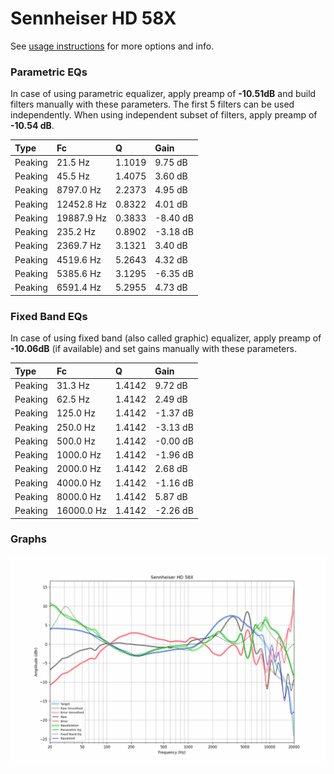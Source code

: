 # Sennheiser HD 58X
See [usage instructions](https://github.com/jaakkopasanen/AutoEq#usage) for more options and info.

### Parametric EQs
In case of using parametric equalizer, apply preamp of **-10.51dB** and build filters manually
with these parameters. The first 5 filters can be used independently.
When using independent subset of filters, apply preamp of **-10.54 dB**.

| Type    | Fc         |      Q | Gain     |
|:--------|:-----------|:-------|:---------|
| Peaking | 21.5 Hz    | 1.1019 | 9.75 dB  |
| Peaking | 45.5 Hz    | 1.4075 | 3.60 dB  |
| Peaking | 8797.0 Hz  | 2.2373 | 4.95 dB  |
| Peaking | 12452.8 Hz | 0.8322 | 4.01 dB  |
| Peaking | 19887.9 Hz | 0.3833 | -8.40 dB |
| Peaking | 235.2 Hz   | 0.8902 | -3.18 dB |
| Peaking | 2369.7 Hz  | 3.1321 | 3.40 dB  |
| Peaking | 4519.6 Hz  | 5.2643 | 4.32 dB  |
| Peaking | 5385.6 Hz  | 3.1295 | -6.35 dB |
| Peaking | 6591.4 Hz  | 5.2955 | 4.73 dB  |

### Fixed Band EQs
In case of using fixed band (also called graphic) equalizer, apply preamp of **-10.06dB**
(if available) and set gains manually with these parameters.

| Type    | Fc         |      Q | Gain     |
|:--------|:-----------|:-------|:---------|
| Peaking | 31.3 Hz    | 1.4142 | 9.72 dB  |
| Peaking | 62.5 Hz    | 1.4142 | 2.49 dB  |
| Peaking | 125.0 Hz   | 1.4142 | -1.37 dB |
| Peaking | 250.0 Hz   | 1.4142 | -3.13 dB |
| Peaking | 500.0 Hz   | 1.4142 | -0.00 dB |
| Peaking | 1000.0 Hz  | 1.4142 | -1.96 dB |
| Peaking | 2000.0 Hz  | 1.4142 | 2.68 dB  |
| Peaking | 4000.0 Hz  | 1.4142 | -1.16 dB |
| Peaking | 8000.0 Hz  | 1.4142 | 5.87 dB  |
| Peaking | 16000.0 Hz | 1.4142 | -2.26 dB |

### Graphs
![](./Sennheiser%20HD%2058X.png)